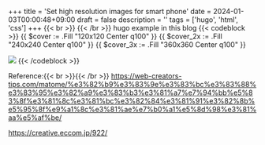 +++
title = 'Set high resolution images for smart phone'
date = 2024-01-03T00:00:48+09:00
draft = false
description = ''
tags = ['hugo', 'html', 'css']
+++
{{< br >}}
{{< /br >}}
hugo example in this blog
{{< codeblock >}}
{{ $cover := .Fill "120x120 Center q100" }}
{{ $cover_2x := .Fill "240x240 Center q100" }}
{{ $cover_3x := .Fill "360x360 Center q100" }}

<img srcset="{{ $cover_2x.Permalink }} 2x, {{ $cover_3x.Permalink }} 3x" src="{{ $cover.Permalink }}">
{{< /codeblock >}}


Reference:{{< br >}}{{< /br >}}
https://web-creators-tips.com/matome/%e3%82%b9%e3%83%9e%e3%83%bc%e3%83%88%e3%83%95%e3%82%a9%e3%83%b3%e3%81%a7%e7%94%bb%e5%83%8f%e3%81%8c%e3%81%bc%e3%82%84%e3%81%91%e3%82%8b%e5%95%8f%e9%a1%8c%e3%81%ae%e7%b0%a1%e5%8d%98%e3%81%aa%e5%af%be/

https://creative.eccom.jp/922/
